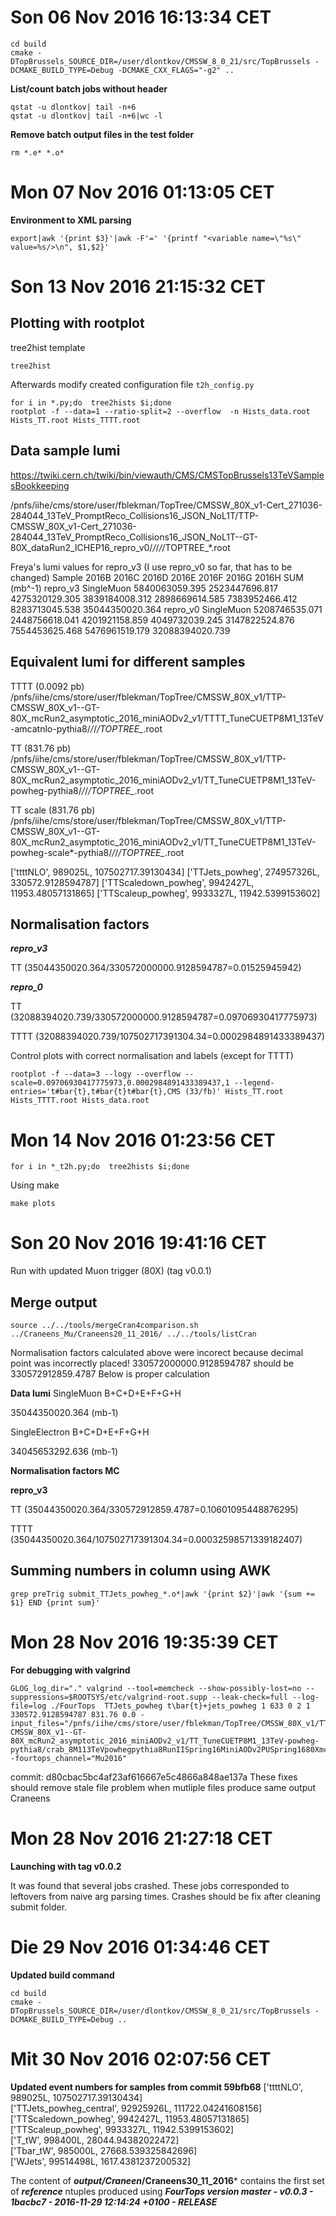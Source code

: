 # Son 06 Nov 2016 16:13:34 CET

```
cd build
cmake -DTopBrussels_SOURCE_DIR=/user/dlontkov/CMSSW_8_0_21/src/TopBrussels -DCMAKE_BUILD_TYPE=Debug -DCMAKE_CXX_FLAGS="-g2" ..
```

**List/count batch jobs without header**

```
qstat -u dlontkov| tail -n+6
qstat -u dlontkov| tail -n+6|wc -l
```
**Remove batch output files in the test folder**
```
rm *.e* *.o*
```


# Mon 07 Nov 2016 01:13:05 CET
**Environment to XML parsing**
```
export|awk '{print $3}'|awk -F'=' '{printf "<variable name=\"%s\" value=%s/>\n", $1,$2}'
```



# Son 13 Nov 2016 21:15:32 CET

## Plotting with rootplot

tree2hist template
```
tree2hist
```
Afterwards modify created configuration file `t2h_config.py`

```
for i in *.py;do  tree2hists $i;done
rootplot -f --data=1 --ratio-split=2 --overflow  -n Hists_data.root Hists_TT.root Hists_TTTT.root
```

## Data sample lumi
https://twiki.cern.ch/twiki/bin/viewauth/CMS/CMSTopBrussels13TeVSamplesBookkeeping

/pnfs/iihe/cms/store/user/fblekman/TopTree/CMSSW_80X_v1-Cert_271036-284044_13TeV_PromptReco_Collisions16_JSON_NoL1T/TTP-CMSSW_80X_v1-Cert_271036-284044_13TeV_PromptReco_Collisions16_JSON_NoL1T--GT-80X_dataRun2_ICHEP16_repro_v0/*/*/*/*/TOPTREE_*.root

Freya's lumi values for repro_v3 (I use repro_v0 so far, that has to be changed)
Sample          2016B           2016C           2016D           2016E           2016F           2016G           2016H           SUM (mb^-1)
repro_v3
SingleMuon      5840063059.395  2523447696.817  4275320129.305  3839184008.312  2898669614.585  7383952466.412  8283713045.538 35044350020.364
repro_v0
SingleMuon      5208746535.071  2448756618.041  4201921158.859  4049732039.245  3147822524.876  7554453625.468  5476961519.179 32088394020.739


## Equivalent lumi for different samples
TTTT (0.0092 pb)
/pnfs/iihe/cms/store/user/fblekman/TopTree/CMSSW_80X_v1/TTP-CMSSW_80X_v1--GT-80X_mcRun2_asymptotic_2016_miniAODv2_v1/TTTT_TuneCUETP8M1_13TeV-amcatnlo-pythia8/*/*/*/TOPTREE_*.root

TT (831.76 pb)
/pnfs/iihe/cms/store/user/fblekman/TopTree/CMSSW_80X_v1/TTP-CMSSW_80X_v1--GT-80X_mcRun2_asymptotic_2016_miniAODv2_v1/TT_TuneCUETP8M1_13TeV-powheg-pythia8/*/*/*/TOPTREE_*.root

TT scale (831.76 pb)
/pnfs/iihe/cms/store/user/fblekman/TopTree/CMSSW_80X_v1/TTP-CMSSW_80X_v1--GT-80X_mcRun2_asymptotic_2016_miniAODv2_v1/TT_TuneCUETP8M1_13TeV-powheg-scale*-pythia8/*/*/*/TOPTREE_*.root

['ttttNLO', 989025L, 107502717.39130434]
['TTJets_powheg', 274957326L, 330572.9128594787]
['TTScaledown_powheg', 9942427L, 11953.48057131865]
['TTScaleup_powheg', 9933327L, 11942.5399153602]


## Normalisation factors
___repro_v3___

TT (35044350020.364/330572000000.9128594787=0.01525945942)

___repro_0___

TT (32088394020.739/330572000000.9128594787=0.09706930417775973)

TTTT (32088394020.739/107502717391304.34=0.0002984891433389437)

Control plots with correct normalisation and labels (except for TTTT)
```
rootplot -f --data=3 --logy --overflow --scale=0.09706930417775973,0.0002984891433389437,1 --legend-entries='t#bar{t},t#bar{t}t#bar{t},CMS (33/fb)' Hists_TT.root Hists_TTTT.root Hists_data.root
```

# Mon 14 Nov 2016 01:23:56 CET
```
for i in *_t2h.py;do  tree2hists $i;done
```

Using make
```
make plots
```


# Son 20 Nov 2016 19:41:16 CET
Run with updated Muon trigger (80X) (tag v0.0.1) 

## Merge output

```
source ../../tools/mergeCran4comparison.sh ../Craneens_Mu/Craneens20_11_2016/ ../../tools/listCran
```

Normalisation factors calculated above were incorect because decimal point was incorrectly placed!
330572000000.9128594787 should be  330572912859.4787
Below is proper calculation

**Data lumi**
SingleMuon B+C+D+E+F+G+H

35044350020.364 (mb-1)

SingleElectron B+C+D+E+F+G+H

34045653292.636 (mb-1)

**Normalisation factors MC**

__repro_v3__

TT (35044350020.364/330572912859.4787=0.10601095448876295)

TTTT (35044350020.364/107502717391304.34=0.00032598571339182407)

## Summing numbers in column using AWK

```
grep preTrig submit_TTJets_powheg_*.o*|awk '{print $2}'|awk '{sum += $1} END {print sum}'
```


# Mon 28 Nov 2016 19:35:39 CET

**For debugging with valgrind**

```
GLOG_log_dir="." valgrind --tool=memcheck --show-possibly-lost=no --suppressions=$ROOTSYS/etc/valgrind-root.supp --leak-check=full --log-file=log ./FourTops  TTJets_powheg t\bar{t}+jets_powheg 1 633 0 2 1 330572.9128594787 831.76 0.0 -input_files="/pnfs/iihe/cms/store/user/fblekman/TopTree/CMSSW_80X_v1/TTP-CMSSW_80X_v1--GT-80X_mcRun2_asymptotic_2016_miniAODv2_v1/TT_TuneCUETP8M1_13TeV-powheg-pythia8/crab_8M113TeVpowhegpythia8RunIISpring16MiniAODv2PUSpring1680XmcRun2asymptotic2016miniAODv2v0ext4v1crab28/161028_095239/0001/TOPTREE_1000.root"   -fourtops_channel="Mu2016"
```

commit: d80cbac5bc4af23af616667e5c4866a848ae137a
These fixes should remove stale file problem when mutliple files produce same output Craneens


# Mon 28 Nov 2016 21:27:18 CET
**Launching with tag v0.0.2**

It was found that several jobs crashed. These jobs corresponded to leftovers from naive arg parsing times. Crashes should be fix after cleaning submit folder.

# Die 29 Nov 2016 01:34:46 CET
**Updated build command**
```
cd build
cmake -DTopBrussels_SOURCE_DIR=/user/dlontkov/CMSSW_8_0_21/src/TopBrussels -DCMAKE_BUILD_TYPE=Debug ..
```


# Mit 30 Nov 2016 02:07:56 CET
**Updated event numbers for samples from commit 59bfb68**
['ttttNLO', 989025L, 107502717.39130434] <br>
['TTJets_powheg_central', 92925926L, 111722.04241608156] <br>
['TTScaledown_powheg', 9942427L, 11953.48057131865] <br>
['TTScaleup_powheg', 9933327L, 11942.5399153602] <br>
['T_tW', 998400L, 28044.94382022472] <br>
['Tbar_tW', 985000L, 27668.539325842696] <br>
['WJets', 99514498L, 1617.4381237200532] <br>

The content of ***output/Craneen*/Craneens30_11_2016*** contains the first set of ***reference*** ntuples produced using 
***FourTops version master - v0.0.3 - 1bacbc7 - 2016-11-29 12:14:24 +0100 - RELEASE***

